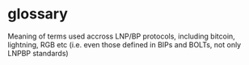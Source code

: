 # glossary
Meaning of terms used accross LNP/BP protocols, including bitcoin, lightning, RGB etc (i.e. even those defined in BIPs and BOLTs, not only LNPBP standards)
